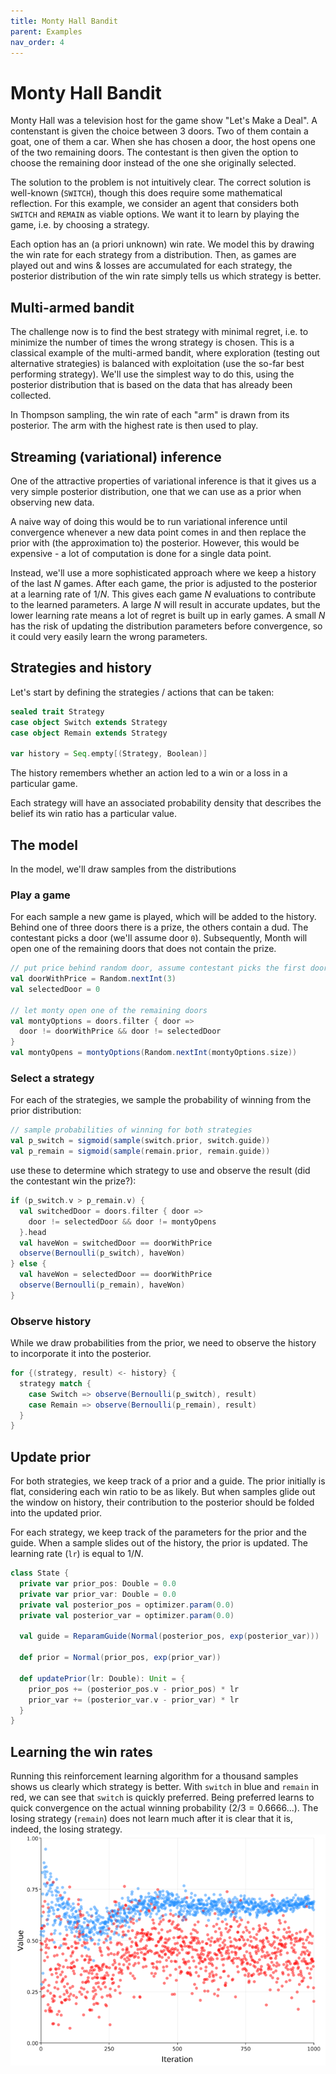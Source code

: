 ```yaml
---
title: Monty Hall Bandit
parent: Examples
nav_order: 4
---
```

# Monty Hall Bandit
Monty Hall was a television host for the game show "Let's Make a Deal".  A
contenstant is given the choice between 3 doors.  Two of them contain a goat,
one of them a car.  When she has chosen a door, the host opens one of the two
remaining doors.  The contestant is then given the option to choose the
remaining door instead of the one she originally selected.

The solution to the problem is not intuitively clear.  The correct solution is
well-known (`SWITCH`), though this does require some mathematical reflection.
For this example, we consider an agent that considers both `SWITCH` and
`REMAIN` as viable options.  We want it to learn by playing the game, i.e. by
choosing a strategy.

Each option has an (a priori unknown) win rate.  We model this by drawing the
win rate for each strategy from a distribution.  Then, as games are played out
and wins & losses are accumulated for each strategy, the posterior distribution
of the win rate simply tells us which strategy is better.

## Multi-armed bandit
The challenge now is to find the best strategy with minimal regret, i.e. to
minimize the number of times the wrong strategy is chosen.  This is a classical
example of the multi-armed bandit, where exploration (testing out alternative
strategies) is balanced with exploitation (use the so-far best performing
strategy).  We'll use the simplest way to do this, using the posterior
distribution that is based on the data that has already been collected.  

In Thompson sampling, the win rate of each "arm" is drawn from its posterior.
The arm with the highest rate is then used to play.

## Streaming (variational) inference
One of the attractive properties of variational inference is that it gives us a
very simple posterior distribution, one that we can use as a prior when
observing new data.

A naive way of doing this would be to run variational inference until
convergence whenever a new data point comes in and then replace the prior with
(the approximation to) the posterior.  However, this would be expensive - a lot
of computation is done for a single data point.

Instead, we'll use a more sophisticated approach where we keep a history of the
last $N$ games.  After each game, the prior is adjusted to the posterior at a 
learning rate of $1/N$.  This gives each game $N$ evaluations to contribute to
the learned parameters.  A large $N$ will result in accurate updates, but the
lower learning rate means a lot of regret is built up in early games.  A small
$N$ has the risk of updating the distribution parameters before convergence, so
it could very easily learn the wrong parameters.

## Strategies and history
Let's start by defining the strategies / actions that can be taken:
```scala
sealed trait Strategy
case object Switch extends Strategy
case object Remain extends Strategy

var history = Seq.empty[(Strategy, Boolean)]
```
The history remembers whether an action led to a win or a loss in a particular
game.

Each strategy will have an associated probability density that describes the
belief its win ratio has a particular value.

## The model
In the model, we'll draw samples from the distributions 

### Play a game
For each sample a new game is played, which will be added to the history.
Behind one of three doors there is a prize, the others contain a dud.
The contestant picks a door (we'll assume door `0`).  Subsequently, Month
will open one of the remaining doors that does not contain the prize.
```scala
// put price behind random door, assume contestant picks the first door
val doorWithPrice = Random.nextInt(3)
val selectedDoor = 0

// let monty open one of the remaining doors
val montyOptions = doors.filter { door =>
  door != doorWithPrice && door != selectedDoor
}
val montyOpens = montyOptions(Random.nextInt(montyOptions.size))
```

### Select a strategy
For each of the strategies, we sample the probability of winning from the prior
distribution:
```scala
// sample probabilities of winning for both strategies
val p_switch = sigmoid(sample(switch.prior, switch.guide))
val p_remain = sigmoid(sample(remain.prior, remain.guide))
```
use these to determine which strategy to use and observe the result (did the
contestant win the prize?):
```scala
if (p_switch.v > p_remain.v) {
  val switchedDoor = doors.filter { door =>
    door != selectedDoor && door != montyOpens
  }.head
  val haveWon = switchedDoor == doorWithPrice
  observe(Bernoulli(p_switch), haveWon)
} else {
  val haveWon = selectedDoor == doorWithPrice
  observe(Bernoulli(p_remain), haveWon)
}
```

### Observe history
While we draw probabilities from the prior, we need to observe the history
to incorporate it into the posterior.
```scala
for {(strategy, result) <- history} {
  strategy match {
    case Switch => observe(Bernoulli(p_switch), result)
    case Remain => observe(Bernoulli(p_remain), result)
  }
}
```

## Update prior
For both strategies, we keep track of a prior and a guide.  The prior initially
is flat, considering each win ratio to be as likely.  But when samples glide
out the window on history, their contribution to the posterior should be folded
into the updated prior.

For each strategy, we keep track of the parameters for the prior and the guide.
When a sample slides out of the history, the prior is updated.  The learning
rate (`lr`) is equal to $1/N$.
```scala
class State {
  private var prior_pos: Double = 0.0
  private var prior_var: Double = 0.0
  private val posterior_pos = optimizer.param(0.0)
  private val posterior_var = optimizer.param(0.0)

  val guide = ReparamGuide(Normal(posterior_pos, exp(posterior_var)))

  def prior = Normal(prior_pos, exp(prior_var))

  def updatePrior(lr: Double): Unit = {
    prior_pos += (posterior_pos.v - prior_pos) * lr
    prior_var += (posterior_var.v - prior_var) * lr
  }
}
```

## Learning the win rates
Running this reinforcement learning algorithm for a thousand samples shows us 
clearly which strategy is better.  With `switch` in blue and `remain` in red,
we can see that `switch` is quickly preferred.  Being preferred learns to quick
convergence on the actual winning probability ($2/3 = 0.6666...$).  The losing
strategy (`remain`) does not learn much after it is clear that it is, indeed,
the losing strategy.
![monty hall](monty.png "Monty Hall convergence")

